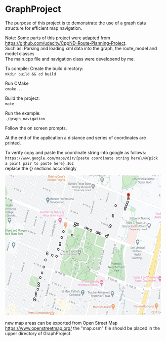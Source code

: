 # GraphProject

The purpose of this project is to demonstrate the use of a graph data structure for efficient map navigation.

Note: Some parts of this project were adapted from https://github.com/udacity/CppND-Route-Planning-Project.  
Such as: Parsing and loading xml data into the graph, the route_model and model classes  
The main.cpp file and navigation class were developend by me.

To compile:
Create the build directory:  
`mkdir build && cd build`

Run CMake  
`cmake ..`

Build the project:  
`make`

Run the example:  
`./graph_navigation`

Follow the on screen prompts.
  
At the end of the application a distance and series of coordinates are printed.
  
To verify copy and paste the coordinate string into google as follows:  
`https://www.google.com/maps/dir/{paste coordinate string here}/@{pick a point pair to paste here},16z`  
replace the {} sections accordingly  

<img src="images/google.png" width="600" height="450" />

new map areas can be exported from Open Street Map https://www.openstreetmap.org/ the "map.osm" file should be placed in the upper directory of GraphProject.
